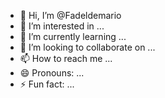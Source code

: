 - 👋 Hi, I’m @Fadeldemario
- 👀 I’m interested in ...
- 🌱 I’m currently learning ...
- 💞️ I’m looking to collaborate on ...
- 📫 How to reach me ...
- 😄 Pronouns: ...
- ⚡ Fun fact: ...

<!---
Fadeldemario/Fadeldemario is a ✨ special ✨ repository because its `README.md` (this file) appears on your GitHub profile.
You can click the Preview link to take a look at your changes.
--->

